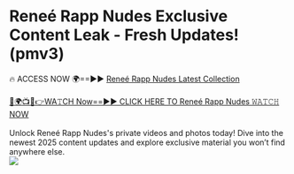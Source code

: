# Reneé Rapp Nudes Exclusive Content Leak - Fresh Updates! (pmv3)

🔥 ACCESS NOW 🌍==►► <a href="https://tinyurl.com/2mz8nhtm" rel="nofollow">Reneé Rapp Nudes Latest Collection</a>
<br><br>
[🔴🌍📺📱👉WA𝚃CH Now==►► CLICK HERE TO Reneé Rapp Nudes 𝚆𝙰𝚃𝙲𝙷 NOW](https://tinyurl.com/2mz8nhtm)
<br><br>
Unlock Reneé Rapp Nudes's private videos and photos today! Dive into the newest 2025 content updates and explore exclusive material you won’t find anywhere else.
<br>
<a href="https://tinyurl.com/2mz8nhtm" rel="nofollow" data-target="animated-image.originalLink"><img src="https://camo.githubusercontent.com/8a4f000d20f83aca3bf7ec5f350d767afa0574a8a352519fd8cfa583a6f93a33/68747470733a2f2f692e696d6775722e636f6d2f644a486b345a712e676966" data-canonical-src="https://i.imgur.com/dJHk4Zq.gif" style="max-width: 100%; display: inline-block;" data-target="animated-image.originalImage"></a>
<br>
